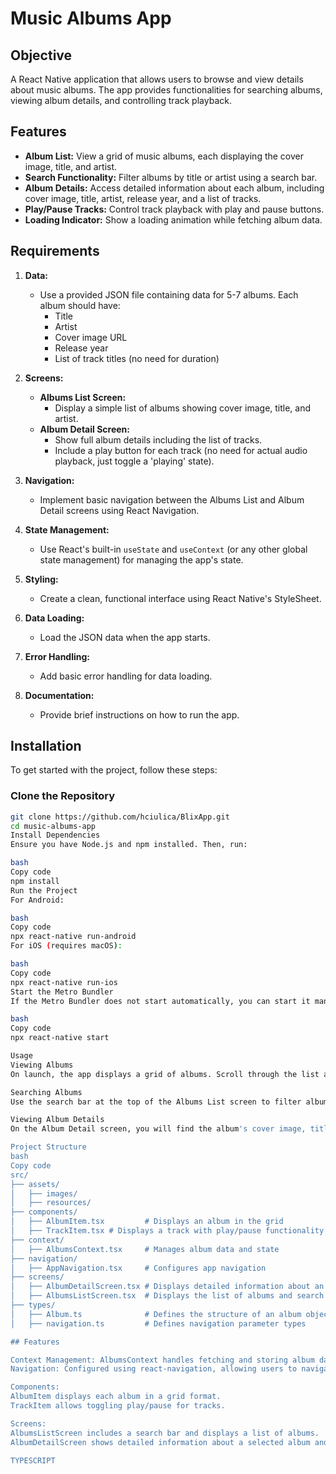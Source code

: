 # Music Albums App

## Objective

A React Native application that allows users to browse and view details about music albums. The app provides functionalities for searching albums, viewing album details, and controlling track playback.
## Features

- **Album List:** View a grid of music albums, each displaying the cover image, title, and artist.
- **Search Functionality:** Filter albums by title or artist using a search bar.
- **Album Details:** Access detailed information about each album, including cover image, title, artist, release year, and a list of tracks.
- **Play/Pause Tracks:** Control track playback with play and pause buttons.
- **Loading Indicator:** Show a loading animation while fetching album data.

## Requirements

1. **Data:**
   - Use a provided JSON file containing data for 5-7 albums. Each album should have:
     - Title
     - Artist
     - Cover image URL
     - Release year
     - List of track titles (no need for duration)

2. **Screens:**
   - **Albums List Screen:**
     - Display a simple list of albums showing cover image, title, and artist.
   - **Album Detail Screen:**
     - Show full album details including the list of tracks.
     - Include a play button for each track (no need for actual audio playback, just toggle a 'playing' state).

3. **Navigation:**
   - Implement basic navigation between the Albums List and Album Detail screens using React Navigation.

4. **State Management:**
   - Use React's built-in `useState` and `useContext` (or any other global state management) for managing the app's state.

5. **Styling:**
   - Create a clean, functional interface using React Native's StyleSheet.

6. **Data Loading:**
   - Load the JSON data when the app starts.

7. **Error Handling:**
   - Add basic error handling for data loading.

8. **Documentation:**
   - Provide brief instructions on how to run the app.

## Installation

To get started with the project, follow these steps:

### Clone the Repository

```bash
git clone https://github.com/hciulica/BlixApp.git
cd music-albums-app
Install Dependencies
Ensure you have Node.js and npm installed. Then, run:

bash
Copy code
npm install
Run the Project
For Android:

bash
Copy code
npx react-native run-android
For iOS (requires macOS):

bash
Copy code
npx react-native run-ios
Start the Metro Bundler
If the Metro Bundler does not start automatically, you can start it manually:

bash
Copy code
npx react-native start

Usage
Viewing Albums
On launch, the app displays a grid of albums. Scroll through the list and tap on any album to view its details.

Searching Albums
Use the search bar at the top of the Albums List screen to filter albums by title or artist.

Viewing Album Details
On the Album Detail screen, you will find the album's cover image, title, artist, release year, and a list of tracks. Tap on a track to toggle play/pause.

Project Structure
bash
Copy code
src/
├── assets/
│   ├── images/
│   ├── resources/
├── components/
│   ├── AlbumItem.tsx         # Displays an album in the grid
│   ├── TrackItem.tsx # Displays a track with play/pause functionality
├── context/
│   ├── AlbumsContext.tsx     # Manages album data and state
├── navigation/
│   ├── AppNavigation.tsx     # Configures app navigation
├── screens/
│   ├── AlbumDetailScreen.tsx # Displays detailed information about an album
│   ├── AlbumsListScreen.tsx  # Displays the list of albums and search functionality
├── types/
│   ├── Album.ts              # Defines the structure of an album object
│   ├── navigation.ts         # Defines navigation parameter types

## Features

Context Management: AlbumsContext handles fetching and storing album data, and provides it to the rest of the application.
Navigation: Configured using react-navigation, allowing users to navigate between the album list and album detail screens.

Components:
AlbumItem displays each album in a grid format.
TrackItem allows toggling play/pause for tracks.

Screens:
AlbumsListScreen includes a search bar and displays a list of albums.
AlbumDetailScreen shows detailed information about a selected album and its tracks.

TYPESCRIPT
